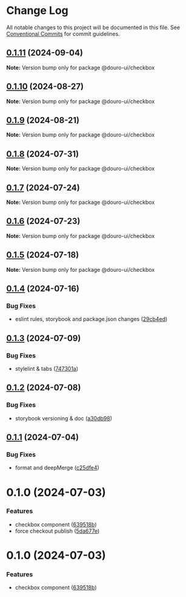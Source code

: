 # Change Log

All notable changes to this project will be documented in this file.
See [Conventional Commits](https://conventionalcommits.org) for commit guidelines.

## [0.1.11](https://github.com/Douro-ui/design-system/compare/@douro-ui/checkbox@0.1.10...@douro-ui/checkbox@0.1.11) (2024-09-04)

**Note:** Version bump only for package @douro-ui/checkbox

## [0.1.10](https://github.com/Douro-ui/design-system/compare/@douro-ui/checkbox@0.1.9...@douro-ui/checkbox@0.1.10) (2024-08-27)

**Note:** Version bump only for package @douro-ui/checkbox

## [0.1.9](https://github.com/Douro-ui/design-system/compare/@douro-ui/checkbox@0.1.8...@douro-ui/checkbox@0.1.9) (2024-08-21)

**Note:** Version bump only for package @douro-ui/checkbox

## [0.1.8](https://github.com/Douro-ui/design-system/compare/@douro-ui/checkbox@0.1.7...@douro-ui/checkbox@0.1.8) (2024-07-31)

**Note:** Version bump only for package @douro-ui/checkbox

## [0.1.7](https://github.com/Douro-ui/design-system/compare/@douro-ui/checkbox@0.1.6...@douro-ui/checkbox@0.1.7) (2024-07-24)

**Note:** Version bump only for package @douro-ui/checkbox

## [0.1.6](https://github.com/Douro-ui/design-system/compare/@douro-ui/checkbox@0.1.5...@douro-ui/checkbox@0.1.6) (2024-07-23)

**Note:** Version bump only for package @douro-ui/checkbox

## [0.1.5](https://github.com/Douro-ui/design-system/compare/@douro-ui/checkbox@0.1.4...@douro-ui/checkbox@0.1.5) (2024-07-18)

**Note:** Version bump only for package @douro-ui/checkbox

## [0.1.4](https://github.com/Douro-ui/design-system/compare/@douro-ui/checkbox@0.1.3...@douro-ui/checkbox@0.1.4) (2024-07-16)

### Bug Fixes

- eslint rules, storybook and package.json changes ([29cb4ed](https://github.com/Douro-ui/design-system/commit/29cb4edd31124c4ca11f2c6f021c3381d33b8889))

## [0.1.3](https://github.com/Douro-ui/design-system/compare/@douro-ui/checkbox@0.1.2...@douro-ui/checkbox@0.1.3) (2024-07-09)

### Bug Fixes

- stylelint & tabs ([747301a](https://github.com/Douro-ui/design-system/commit/747301a42d6f1ba68b7e475fed5a05a610dc160e))

## [0.1.2](https://github.com/Douro-ui/design-system/compare/@douro-ui/checkbox@0.1.1...@douro-ui/checkbox@0.1.2) (2024-07-08)

### Bug Fixes

- storybook versioning & doc ([a30db98](https://github.com/Douro-ui/design-system/commit/a30db982186531819909cc9fbcb0a91e66608c0f))

## [0.1.1](https://github.com/Douro-ui/design-system/compare/@douro-ui/checkbox@0.1.0...@douro-ui/checkbox@0.1.1) (2024-07-04)

### Bug Fixes

- format and deepMerge ([c25dfe4](https://github.com/Douro-ui/design-system/commit/c25dfe4162e4288b82b26c22e4a5c726f0775a0c))

# 0.1.0 (2024-07-03)

### Features

- checkbox component ([639518b](https://github.com/Douro-ui/design-system/commit/639518b7dc1a5595590f3c82926280fac98f0c2c))
- force checkout publish ([5da677e](https://github.com/Douro-ui/design-system/commit/5da677e3b495cd1c523be7b69313621c37cc5187))

# 0.1.0 (2024-07-03)

### Features

- checkbox component ([639518b](https://github.com/Douro-ui/design-system/commit/639518b7dc1a5595590f3c82926280fac98f0c2c))
